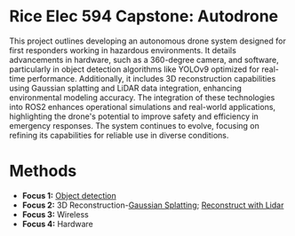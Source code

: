 # Rice Elec 594 Capstone: Autodrone
This project outlines developing an autonomous drone system designed for first responders working in hazardous environments. It details advancements in hardware, such as a 360-degree camera, and software, particularly in object detection algorithms like YOLOv9 optimized for real-time performance. Additionally, it includes 3D reconstruction capabilities using Gaussian splatting and LiDAR data integration, enhancing environmental modeling accuracy. The integration of these technologies into ROS2 enhances operational simulations and real-world applications, highlighting the drone's potential to improve safety and efficiency in emergency responses. The system continues to evolve, focusing on refining its capabilities for reliable use in diverse conditions.

# Methods
- **Focus 1:** [Object detection](https://github.com/Rice-MECE-Capstone-Projects/Autodrone/blob/main/ObjectDetection/ObjectDetection.md)
- **Focus 2:** 3D Reconstruction-[Gaussian Splatting](https://github.com/Rice-MECE-Capstone-Projects/Autodrone/edit/main/Reconstruction/3dgs_depth/3DGS.md); [Reconstruct with Lidar](https://github.com/Rice-MECE-Capstone-Projects/Autodrone/edit/main/Reconstruction)
- **Focus 3:** Wireless
- **Focus 4:** Hardware
